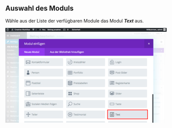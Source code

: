 ## Auswahl des Moduls

Wähle aus der Liste der verfügbaren Module das Modul _**Text**_ aus.

![image](./assets/select_module.jpg)
